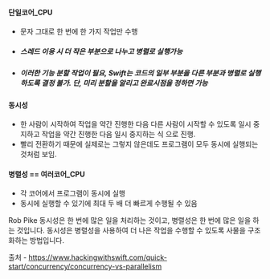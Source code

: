 
#### 단일코어_CPU
- 문자 그대로 한 번에 한 가지 작업만 수행
- ##### 스레드 이용 시 더 작은 부분으로 나누고 병렬로 실행가능
- ##### 이러한 기능 분할 작업이 필요, Swift는 코드의 일부 부분을 다른 부분과 병렬로 실행하도록 결정 불가. 단, 미리 분할을 알리고 완료시점을 정하면 가능


#### 동시성
- 한 사람이 시작하여 작업을 약간 진행한 다음 다른 사람이 시작할 수 있도록 
  일시 중지하고 작업을 약간 진행한 다음 일시 중지하는 식 으로 진행.
- 빨리 전환하기 때문에 실제로는 그렇지 않은데도 프로그램이 모두 동시에 실행되는 것처럼 보임.

#### 병렬성 == 여러코어_CPU
- 각 코어에서 프로그램이 동시에 실행
- 동시에 실행할 수 있기에 최대 두 배 더 빠르게 수행될 수 있음

Rob Pike
동시성은 한 번에 많은 일을 처리하는 것이고, 병렬성은 한 번에 많은 일을 하는 것입니다. 동시성은 병렬성을 사용하여 더 나은 작업을 수행할 수 있도록 사물을 구조화하는 방법입니다.




출처 - https://www.hackingwithswift.com/quick-start/concurrency/concurrency-vs-parallelism



